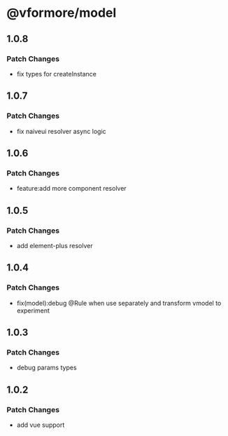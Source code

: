 # @vformore/model

## 1.0.8

### Patch Changes

- fix types for createInstance

## 1.0.7

### Patch Changes

- fix naiveui resolver async logic

## 1.0.6

### Patch Changes

- feature:add more component resolver

## 1.0.5

### Patch Changes

- add element-plus resolver

## 1.0.4

### Patch Changes

- fix(model):debug @Rule when use separately and transform vmodel to experiment

## 1.0.3

### Patch Changes

- debug params types

## 1.0.2

### Patch Changes

- add vue support
